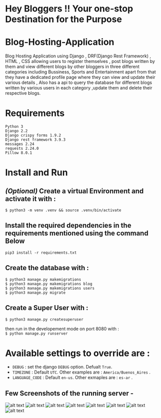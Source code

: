 # **Hey Bloggers !! Your one-stop Destination for the Purpose**  
# Blog-Hosting-Application
Blog Hosting Application using Django , DRF(Django Rest Framework) , HTML , CSS  allowing users to register themselves , post blogs written by them and view different blogs by other bloggers in three different categories including Bussiness, Sports and Entertainment apart from that they have a dedicated profile page where they can view and update their various details , Also has a api to query the database for different blogs written by various users in each category ,update them and delete their respective blogs. 

# Requirements 
`Python 3`  
`Django 2.2 `  
`Django crispy forms 1.9.2`   
`Django rest framework 3.9.3 `  
`messages 2.24 `   
`requests 2.24.0`  
`Pillow 8.0.1`  


# Install and Run
## *(Optional)* Create a virtual Environment and activate it with :  
  
`$ python3 -m venv .venv && source .venv/bin/activate`  

## Install the required dependencies in the requirements mentioned  using the command Below   
  
 `pip3 install -r requirements.txt`

## Create the database with :  
`$ python3 manage.py makemigrations`  
`$ python3 manage.py makemigrations blog`  
`$ python3 manage.py makemigrations users`  
`$ python3 manage.py migrate`  

## Create a Super User with :  
`$ python3 manage.py createsuperuser`  
  
  
then run in the developement mode on port 8080 with :  
`$ python manage.py runserver`  
  
# Available settings to override are :  
* `DEBUG` : set the django `DEBUG` option. Defualt `True`.  
* `TIMEZONE` : Default `UTC`. Other examples are : `America/Buenos_Aires` .  
* `LANGUAGE_CODE` : Default `en-us`. Other exmaples are : `es-ar` .   

## Few Screenshots of the running server - 
![alt text](https://github.com/stunn-areeb09/Blog-Hosting-Application/blob/main/screenshots/Screenshot%20(180).png "Index page")
![alt text](https://github.com/stunn-areeb09/Blog-Hosting-Application/blob/main/screenshots/Screenshot%20(181).png "Login Page")
![alt text](https://github.com/stunn-areeb09/Blog-Hosting-Application/blob/main/screenshots/Screenshot%20(182).png "Signed in page with user as areebnew")
![alt text](https://github.com/stunn-areeb09/Blog-Hosting-Application/blob/main/screenshots/Screenshot%20(183).png "Business Blogs listing ")
![alt text](https://github.com/stunn-areeb09/Blog-Hosting-Application/blob/main/screenshots/Screenshot%20(184).png "Profile page of the signedin user")
![alt text](https://github.com/stunn-areeb09/Blog-Hosting-Application/blob/main/screenshots/Screenshot%20(185).png "New blog with title created in Bussiness category")
![alt text](https://github.com/stunn-areeb09/Blog-Hosting-Application/blob/main/screenshots/Screenshot%20(186).png "Register button")
![alt text](https://github.com/stunn-areeb09/Blog-Hosting-Application/blob/main/screenshots/Screenshot%20(187).png "After Registration Redirection")
